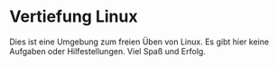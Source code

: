 # Vertiefung Linux
Dies ist eine Umgebung zum freien Üben von Linux. Es gibt hier keine Aufgaben oder Hilfestellungen.
Viel Spaß und Erfolg.

